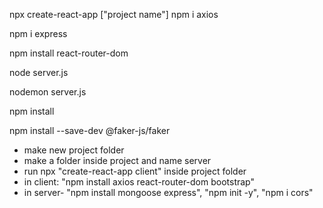 npx create-react-app ["project name"]
npm i axios


<!-- express -->
npm i express

<!-- to install react router dom for routes -->
npm install react-router-dom
<!-- to run node server -->
node server.js
<!-- for development server -->
nodemon server.js


<!-- to unwrap package.json -->
npm install 

<!-- faker installation -->
npm install --save-dev @faker-js/faker

<!-- strating new project -->
- make new project folder
- make a folder inside project and name server 
- run npx "create-react-app client" inside project folder
- in client: "npm install axios react-router-dom bootstrap"
- in server- "npm install mongoose express", "npm init -y", "npm i cors" 